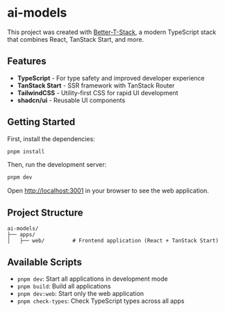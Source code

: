 # ai-models

This project was created with [Better-T-Stack](https://github.com/AmanVarshney01/create-better-t-stack), a modern TypeScript stack that combines React, TanStack Start, and more.

## Features

- **TypeScript** - For type safety and improved developer experience
- **TanStack Start** - SSR framework with TanStack Router
- **TailwindCSS** - Utility-first CSS for rapid UI development
- **shadcn/ui** - Reusable UI components

## Getting Started

First, install the dependencies:

```bash
pnpm install
```


Then, run the development server:

```bash
pnpm dev
```

Open [http://localhost:3001](http://localhost:3001) in your browser to see the web application.



## Project Structure

```
ai-models/
├── apps/
│   ├── web/         # Frontend application (React + TanStack Start)
```

## Available Scripts

- `pnpm dev`: Start all applications in development mode
- `pnpm build`: Build all applications
- `pnpm dev:web`: Start only the web application
- `pnpm check-types`: Check TypeScript types across all apps

